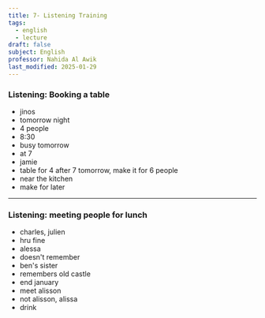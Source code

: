 ```yaml
---
title: 7- Listening Training
tags:
  - english
  - lecture
draft: false
subject: English
professor: Nahida Al Awik
last_modified: 2025-01-29
---
```

### Listening: Booking a table
- jinos
- tomorrow night
- 4 people
- 8:30
- busy tomorrow
- at 7
- jamie
- table for 4 after 7 tomorrow, make it for 6 people
- near the kitchen
- make for later
---
### Listening: meeting people for lunch
- charles, julien
- hru fine
- alessa
- doesn't remember
- ben's sister
- remembers old castle
- end january
- meet alisson
- not alisson, alissa
- drink